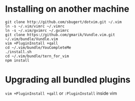 Installing on another machine
=============================
    git clone http://github.com/sbugert/dotvim.git ~/.vim
    ln -s ~/.vim/vimrc ~/.vimrc
    ln -s ~/.vim/gvimrc ~/.gvimrc
    git clone https://github.com/gmarik/Vundle.vim.git ~/.vim/bundle/Vundle.vim
    vim +PluginInstall +qall
    cd ~/.vim/bundle/YouCompleteMe
    ./install.sh
    cd ~/.vim/bundle/tern_for_vim
    npm install

Upgrading all bundled plugins
=============================
`vim +PluginInstall +qall` or `:PluginInstall` inside vim

